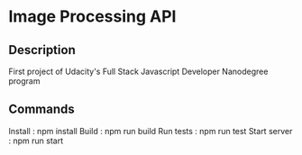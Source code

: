 # Image Processing API

## Description

First project of Udacity's Full Stack Javascript Developer Nanodegree program

## Commands

Install : npm install
Build : npm run build
Run tests : npm run test
Start server : npm run start
